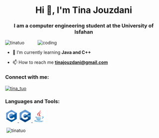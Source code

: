 <h1 align="center">Hi 👋, I'm Tina Jouzdani</h1>
<h3 align="center">I am a computer engineering student at the University of Isfahan</h3>
<img align="right" alt="coding" width="400" src="https://devforum-uploads.s3.dualstack.us-east-2.amazonaws.com/uploads/original/4X/2/7/4/274d40f45b3f56a908c194f494eec2319ca3063b.gif">

<p align="left"> <img src="https://komarev.com/ghpvc/?username=tinatuo&label=Profile%20views&color=0e75b6&style=flat" alt="tinatuo" /> </p>

- 🌱 I’m currently learning **Java and C++**

- 📫 How to reach me **tinajouzdani@gmail.com**

<h3 align="left">Connect with me:</h3>
<p align="left">
<a href="https://instagram.com/tina_tuo" target="blank"><img align="center" src="https://raw.githubusercontent.com/rahuldkjain/github-profile-readme-generator/master/src/images/icons/Social/instagram.svg" alt="tina_tuo" height="30" width="40" /></a>
</p>

<h3 align="left">Languages and Tools:</h3>
<p align="left"> <a href="https://www.cprogramming.com/" target="_blank" rel="noreferrer"> <img src="https://raw.githubusercontent.com/devicons/devicon/master/icons/c/c-original.svg" alt="c" width="40" height="40"/> </a> <a href="https://www.w3schools.com/cpp/" target="_blank" rel="noreferrer"> <img src="https://raw.githubusercontent.com/devicons/devicon/master/icons/cplusplus/cplusplus-original.svg" alt="cplusplus" width="40" height="40"/> </a> <a href="https://www.java.com" target="_blank" rel="noreferrer"> <img src="https://raw.githubusercontent.com/devicons/devicon/master/icons/java/java-original.svg" alt="java" width="40" height="40"/> </a> </p>

<p>&nbsp;<img align="center" src="https://github-readme-stats.vercel.app/api?username=tinatuo&show_icons=true&locale=en" alt="tinatuo" /></p>
